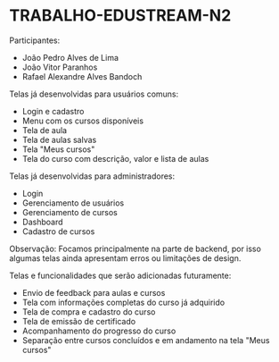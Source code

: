 # TRABALHO-EDUSTREAM-N2
Participantes:
- João Pedro Alves de Lima
- João Vitor Paranhos
- Rafael Alexandre Alves Bandoch 

Telas já desenvolvidas para usuários comuns:
- Login e cadastro
- Menu com os cursos disponíveis
- Tela de aula
- Tela de aulas salvas
- Tela "Meus cursos"
- Tela do curso com descrição, valor e lista de aulas

Telas já desenvolvidas para administradores:
- Login
- Gerenciamento de usuários
- Gerenciamento de cursos
- Dashboard
- Cadastro de cursos

Observação:
Focamos principalmente na parte de backend, por isso algumas telas ainda apresentam erros ou limitações de design.

Telas e funcionalidades que serão adicionadas futuramente:
- Envio de feedback para aulas e cursos
- Tela com informações completas do curso já adquirido
- Tela de compra e cadastro do curso
- Tela de emissão de certificado
- Acompanhamento do progresso do curso
- Separação entre cursos concluídos e em andamento na tela "Meus cursos"

